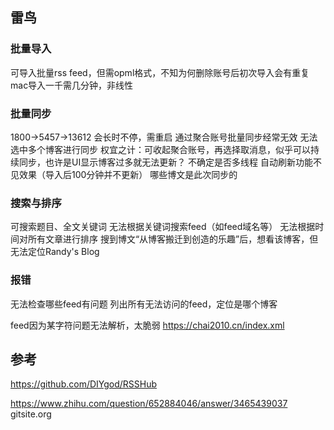 ## 雷鸟

### 批量导入
可导入批量rss feed，但需opml格式，不知为何删除账号后初次导入会有重复
mac导入一千需几分钟，非线性

### 批量同步
1800->5457->13612
会长时不停，需重启
通过聚合账号批量同步经常无效
无法选中多个博客进行同步
权宜之计：可收起聚合账号，再选择取消息，似乎可以持续同步，也许是UI显示博客过多就无法更新？
不确定是否多线程
自动刷新功能不见效果（导入后100分钟并不更新）
哪些博文是此次同步的

### 搜索与排序
可搜索题目、全文关键词
无法根据关键词搜索feed（如feed域名等）
无法根据时间对所有文章进行排序
搜到博文“从博客搬迁到创造的乐趣”后，想看该博客，但无法定位Randy's Blog

### 报错
无法检查哪些feed有问题
列出所有无法访问的feed，定位是哪个博客

feed因为某字符问题无法解析，太脆弱
https://chai2010.cn/index.xml

## 参考

https://github.com/DIYgod/RSSHub

https://www.zhihu.com/question/652884046/answer/3465439037
gitsite.org